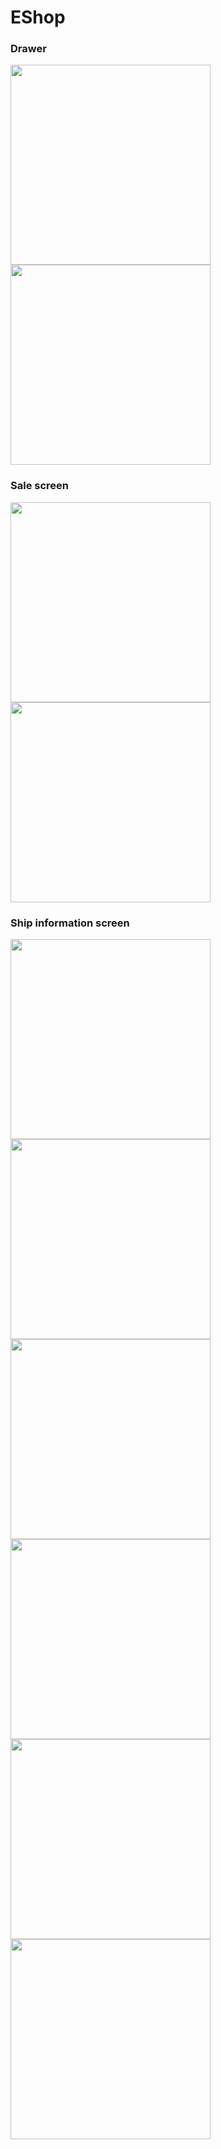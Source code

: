 # EShop
### Drawer
<img src="https://github.com/namdangdev267/fresher/blob/NCChinh/doc/drawer-raw.png?raw=true" width="320"/> <img src="https://github.com/namdangdev267/fresher/blob/NCChinh/doc/drawer-layout.png?raw=true" width="320"/>
### Sale screen
<img src="https://github.com/namdangdev267/fresher/blob/NCChinh/doc/sale-screen-raw.png?raw=true" width="320"/> <img src="https://github.com/namdangdev267/fresher/blob/NCChinh/doc/sale-screen-layout.png?raw=true" width="320"/>
### Ship information screen
<img src="https://github.com/namdangdev267/fresher/blob/NCChinh/doc/ship-info-receiver-raw.png?raw=true" width="320"/> <img src="https://github.com/namdangdev267/fresher/blob/NCChinh/doc/ship-info-ship-raw.png?raw=true" width="320"/> <img src="https://github.com/namdangdev267/fresher/blob/NCChinh/doc/ship-info-package-raw.png?raw=true" width="320"/>
<img src="https://github.com/namdangdev267/fresher/blob/NCChinh/doc/ship-info-receiver-layout.png?raw=true" width="320"/> <img src="https://github.com/namdangdev267/fresher/blob/NCChinh/doc/ship-info-ship-layout.png?raw=true" width="320"/> <img src="https://github.com/namdangdev267/fresher/blob/NCChinh/doc/ship-info-package-layout.png?raw=true" width="320"/>
